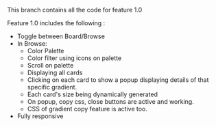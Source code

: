 This branch contains all the code for feature 1.0

Feature 1.0 includes the following :

- Toggle between Board/Browse
- In Browse:
  - Color Palette
  - Color filter using icons on palette
  - Scroll on palette
  - Displaying all cards
  - Clicking on each card to show a popup displaying details of that specific gradient.
  - Each card's size being dynamically generated
  - On popup, copy css, close buttons are active and working.
  - CSS of gradient copy feature is active too.
- Fully responsive
